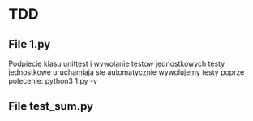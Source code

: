 
# TDD

## File 1.py
Podpiecie klasu unittest i wywolanie testow jednostkowych
testy jednostkowe uruchamiaja sie automatycznie
wywolujemy testy poprze polecenie: python3 1.py -v

## File test_sum.py
